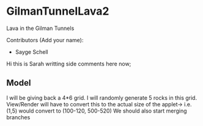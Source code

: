 # GilmanTunnelLava2
Lava in the Gilman Tunnels

Contributors (Add your name):

- Sayge Schell


Hi this is Sarah writting side comments here now;

Model
--------------
I will be giving back a 4*6 grid. I will randomly generate 5 rocks in this grid. 
View/Render will have to convert this to the actual size of the applet-> i.e. (1,5) would convert to (100-120, 500-520) 
We should also start merging branches
